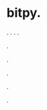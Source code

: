 # bitpy.
.
.
.
.












.






















































.
























.



























.




































.
